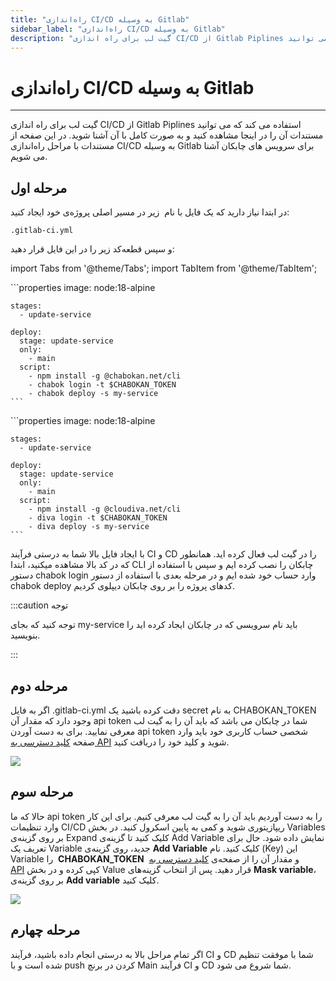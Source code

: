 ```yaml
---
title: "راه‌اندازی CI/CD به وسیله Gitlab"
sidebar_label: "راه‌اندازی CI/CD به وسیله Gitlab"
description: "گیت لب برای راه اندازی CI/CD از Gitlab Piplines استفاده می کند که می توانید"
---
```


# راه‌اندازی CI/CD به وسیله Gitlab
---

گیت لب برای راه اندازی CI/CD از Gitlab Piplines استفاده می کند که می توانید مستندات آن را در اینجا مشاهده کنید و به صورت کامل با آن آشنا شوید. در این صفحه از مستندات با مراحل راه‌اندازی CI/CD به وسیله Gitlab برای سرویس های چابکان آشنا می شویم.

## مرحله اول

در ابتدا نیاز دارید که یک فایل با نام  زیر در مسیر اصلی پروژه‌ی خود ایجاد کنید:

```shell
.gitlab-ci.yml
```

و سپس قطعه‌کد زیر را در این فایل قرار دهید:


import Tabs from '@theme/Tabs';
import TabItem from '@theme/TabItem';

<Tabs>
  <TabItem value="chabokan" label="چابکان" default>
    ```properties
    image: node:18-alpine

    stages:
      - update-service

    deploy:
      stage: update-service
      only:
        - main
      script:
        - npm install -g @chabokan.net/cli
        - chabok login -t $CHABOKAN_TOKEN
        - chabok deploy -s my-service
    ```
  </TabItem>
  <TabItem value="cloudiva" label="کلودیوا">
    ```properties
    image: node:18-alpine

    stages:
      - update-service

    deploy:
      stage: update-service
      only:
        - main
      script:
        - npm install -g @cloudiva.net/cli
        - diva login -t $CHABOKAN_TOKEN
        - diva deploy -s my-service
    ```
  </TabItem>
</Tabs>


با ایجاد فایل بالا شما به درستی فرآیند CI و CD را در گیت لب فعال کرده اید. همانطور که در کد بالا مشاهده میکنید، ابتدا CLI چابکان را نصب کرده ایم و سپس با استفاده از دستور chabok login وارد حساب خود شده ایم و در مرحله بعدی با استفاده از دستور chabok deploy کدهای پروژه را بر روی چابکان دیپلوی کردیم.

:::caution توجه

توجه کنید که بجای my-service باید نام سرویسی که در چابکان ایجاد کرده اید را بنویسید.

:::


## مرحله دوم

اگر به فایل .gitlab-ci.yml دقت کرده باشید یک secret به نام CHABOKAN\_TOKEN وجود دارد که مقدار آن api token شما در چابکان می باشد که باید آن را به گیت لب معرفی نمایید. برای به دست آوردن api token شخصی حساب کاربری خود باید وارد صفحه [کلید دسترسی به API](https://hub.chabokan.net/api-token/) شوید و کلید خود را دریافت کنید.

![](https://s1.chabokan.net/docs/images/API_Key.jpg)

## مرحله سوم

حالا که ما api token را به دست آوردیم باید آن را به گیت لب معرفی کنیم. برای این کار وارد تنظیمات CI/CD ریپازیتوری شوید و کمی به پایین اسکرول کنید. در بخش Variables بر روی گزینه‌ی Expand کلیک کنید تا گزینه‌ی Add Variable نمایش داده شود. حال برای تعریف یک Variable جدید، روی گزینه‌ی **Add Variable** کلیک کنید. نام (Key) این Variable را  **CHABOKAN\_TOKEN**  و مقدار آن را از صفحه‌ی [کلید دسترسی به API](https://hub.chabokan.net/api-token/) کپی کرده و در بخش Value قرار دهید. پس از انتخاب گزینه‌های **Mask variable**، بر روی گزینه‌ی **Add variable** کلیک کنید.

![](https://s1.chabokan.net/docs/images/gitlab_2.jpg)

## مرحله چهارم

اگر تمام مراحل بالا به درستی انجام داده باشید، فرآیند CI و CD شما با موفقت تنظیم شده است و با push کردن در برنچ Main  فرآیند CI و CD شما شروع می شود.
